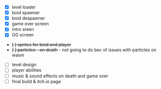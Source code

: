  - [x] level loader
 - [x] boid spawner
 - [x] boid despawner
 - [x] game over screen
 - [x] intro sreen
 - [x] GG screen
 - ~~[ ] sprites for boid and player~~
 - ~~[ ] particles - on death~~ - not going to do bec of issues with particles on wasm
 - [ ] level design
 - [ ] player abilities
 - [ ] music & sound effects on death and game over
 - [ ] final build & itch.io page
